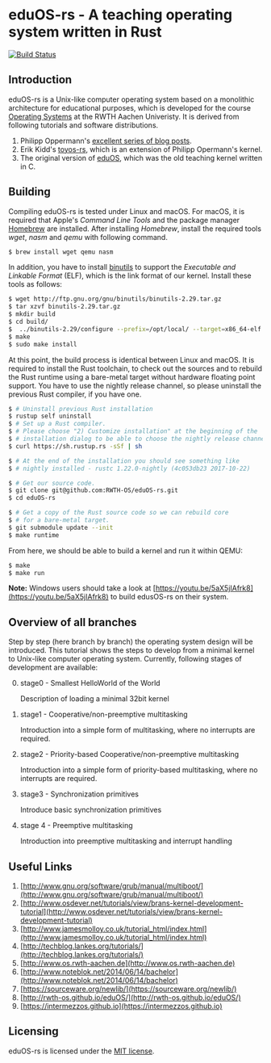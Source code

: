 # eduOS-rs - A teaching operating system written in Rust

[![Build Status](https://travis-ci.org/RWTH-OS/eduOS-rs.svg?branch=master)](https://travis-ci.org/RWTH-OS/eduOS-rs)

## Introduction

eduOS-rs is a Unix-like computer operating system based on a monolithic architecture for educational purposes, which is developed for the course [Operating Systems][acsos] at the RWTH Aachen Univeristy.
It is derived from following tutorials and software distributions.

1. Philipp Oppermann's [excellent series of blog posts][opp].
2. Erik Kidd's [toyos-rs][kidd], which is an extension of Philipp Opermann's kernel.
3. The original version of [eduOS][stlankes], which was the old teaching kernel written in C.

[opp]: http://blog.phil-opp.com/
[kidd]: http://www.randomhacks.net/bare-metal-rust/
[stlankes]: http://rwth-os.github.io/eduOS/
[rust-barebones-kernel]: https://github.com/thepowersgang/rust-barebones-kernel
[acsos]: http://www.os.rwth-aachen.de/

## Building

Compiling eduOS-rs is tested under Linux and macOS.
For macOS, it is required that Apple's *Command Line Tools* and the package manager [Homebrew](https://brew.sh) are installed.
After installing *Homebrew*, install the required tools *wget*, *nasm* and *qemu* with following command.

```sh
$ brew install wget qemu nasm
```

In addition, you have to install [binutils](https://www.gnu.org/software/binutils/) to support the *Executable and Linkable Format* (ELF), which is the link format of our kernel.
Install these tools as follows:

```sh
$ wget http://ftp.gnu.org/gnu/binutils/binutils-2.29.tar.gz
$ tar xzvf binutils-2.29.tar.gz
$ mkdir build
$ cd build/
$  ../binutils-2.29/configure --prefix=/opt/local/ --target=x86_64-elf --disable-multilib --disable-nls --disable-werror
$ make
$ sudo make install
```

At this point, the build process is identical between Linux and macOS.
It is required to install the Rust toolchain, to check out the sources and to rebuild the Rust runtime using a
bare-metal target without hardware floating point support.
You have to use the nightly release channel, so please uninstall the previous Rust compiler, if you have one.

```sh
$ # Uninstall previous Rust installation
$ rustup self uninstall
$ # Set up a Rust compiler.
$ # Please choose "2) Customize installation" at the beginning of the
$ # installation dialog to be able to choose the nightly release channel.
$ curl https://sh.rustup.rs -sSf | sh

$ # At the end of the installation you should see something like
$ # nightly installed - rustc 1.22.0-nightly (4c053db23 2017-10-22)

$ # Get our source code.
$ git clone git@github.com:RWTH-OS/eduOS-rs.git
$ cd eduOS-rs

$ # Get a copy of the Rust source code so we can rebuild core
$ # for a bare-metal target.
$ git submodule update --init
$ make runtime
```

From here, we should be able to build a kernel and run it within QEMU:

```sh
$ make
$ make run
```

**Note:** Windows users should take a look at [https://youtu.be/5aX5jIAfrk8](https://youtu.be/5aX5jIAfrk8) to build edusOS-rs on their system.

## Overview of all branches

Step by step (here branch by branch) the operating system design will be introduced.
This tutorial shows the steps to develop from a minimal kernel to Unix-like computer operating system.
Currently, following stages of development are available:

0. stage0 - Smallest HelloWorld of the World

   Description of loading a minimal 32bit kernel

1. stage1 - Cooperative/non-preemptive multitasking

   Introduction into a simple form of multitasking, where no interrupts are required.

2. stage2 - Priority-based Cooperative/non-preemptive multitasking

   Introduction into a simple form of priority-based multitasking, where no interrupts are required.

3. stage3 - Synchronization primitives

   Introduce basic synchronization primitives

4. stage 4 - Preemptive multitasking

   Introduction into preemptive multitasking and interrupt handling

## Useful Links

1. [http://www.gnu.org/software/grub/manual/multiboot/](http://www.gnu.org/software/grub/manual/multiboot/)
2. [http://www.osdever.net/tutorials/view/brans-kernel-development-tutorial](http://www.osdever.net/tutorials/view/brans-kernel-development-tutorial)
3. [http://www.jamesmolloy.co.uk/tutorial_html/index.html](http://www.jamesmolloy.co.uk/tutorial_html/index.html)
4. [http://techblog.lankes.org/tutorials/](http://techblog.lankes.org/tutorials/)
5. [http://www.os.rwth-aachen.de](http://www.os.rwth-aachen.de)
6. [http://www.noteblok.net/2014/06/14/bachelor](http://www.noteblok.net/2014/06/14/bachelor)
7. [https://sourceware.org/newlib/](https://sourceware.org/newlib/)
8. [http://rwth-os.github.io/eduOS/](http://rwth-os.github.io/eduOS/)
9. [https://intermezzos.github.io](https://intermezzos.github.io)

## Licensing

eduOS-rs is licensed under the [MIT license][LICENSE-MIT].

[LICENSE-MIT]: http://opensource.org/licenses/MIT
